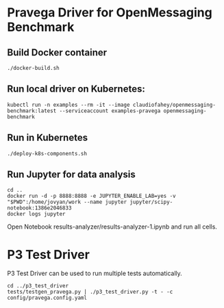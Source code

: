# Pravega Driver for OpenMessaging Benchmark

## Build Docker container

```
./docker-build.sh
```

## Run local driver on Kubernetes:
```
kubectl run -n examples --rm -it --image claudiofahey/openmessaging-benchmark:latest --serviceaccount examples-pravega openmessaging-benchmark
```

## Run in Kubernetes

```
./deploy-k8s-components.sh
```

## Run Jupyter for data analysis

```
cd ..
docker run -d -p 8888:8888 -e JUPYTER_ENABLE_LAB=yes -v "$PWD":/home/jovyan/work --name jupyter jupyter/scipy-notebook:1386e2046833
docker logs jupyter
```

Open Notebook results-analyzer/results-analyzer-1.ipynb and run all cells.

# P3 Test Driver

P3 Test Driver can be used to run multiple tests automatically.

```
cd ../p3_test_driver
tests/testgen_pravega.py | ./p3_test_driver.py -t - -c config/pravega.config.yaml
```
